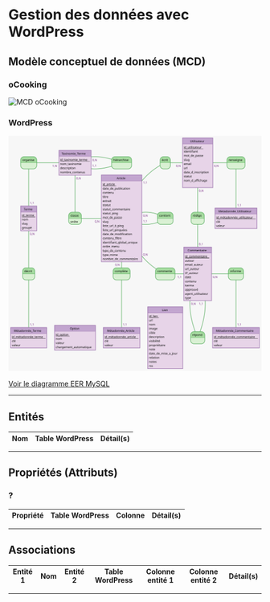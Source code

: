 # Gestion des données avec WordPress

## Modèle conceptuel de données (MCD)

### oCooking

![MCD oCooking]()

### WordPress

![MCD WordPress](./wordpress-mcd.svg)

[Voir le diagramme EER MySQL](wordpress-eer.png)

---

## Entités

Nom|Table WordPress|Détail(s)
-|-|-

---

## Propriétés (Attributs)

### ?

Propriété|Table WordPress|Colonne|Détail(s)
-|-|-|-

---

## Associations

Entité 1|Nom|Entité 2|Table WordPress|Colonne entité 1|Colonne entité 2|Détail(s)
-|-|-|-|-|-|-

---
